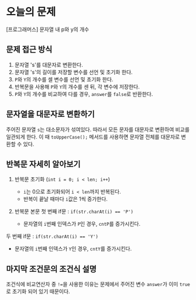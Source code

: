 # 오늘의 문제
[프로그래머스] 문자열 내 p와 y의 개수


## 문제 접근 방식
1. 문자열 's'를 대문자로 변환한다.
2. 문자열 's'의 길이를 저장할 변수를 선언 및 초기화 한다. 
3. `P`와 `Y`의 개수를 셀 변수를 선언 및 초기화 한다.
4. 반복문을 사용해 `P`와 `Y`의 개수를 센 뒤, 각 변수에 저장한다.
5. `P`와 `Y`의 개수를 비교하여 다를 경우, `answer`를 `false`로 반환한다. 


## 문자열을 대문자로 변환하기 
주어진 문자열 `s`는 대소문자가 섞여있다. 따라서 모든 문자를 대문자로 변환하여 비교를 일관되게 한다. 
이 때 `toUpperCase();` 메서드를 사용하면 문자열 전체를 대문자로 변환할 수 있다. 


## 반복문 자세히 알아보기
1. 반복문 초기화 (`int i = 0; i < len; i++`)
   - `i`는 0으로 초기화되어 `i < len`까지 반복된다.
   - 반복이 끝날 때마다 `i`값은 1씩 증가한다.
     
2. 반복문 본문
   첫 번째 if문 : `if(str.charAt(i) == 'P')`
   - 문자열의 `i`번째 인덱스가 `P`인 경우, `cntP`를 증가시킨다.
     
  두 번째 if문 : `if(str.charAt(i) == 'Y')`
   - 문자열의 `i`번째 인덱스가 `Y`인 경우, `cntY`를 증가시킨다.


## 마지막 조건문의 조건식 설명
조건식에 비교연산자 중 `!=`을 사용한 이유는 문제에서 주어진 변수 `answer`가 이미 `true`로 초기화 되어 있기 때문이다. 
        


  
